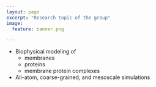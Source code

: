 ```yaml
---
layout: page 
excerpt: "Research topic of the group"
image:
  feature: banner.png

---
```


- Biophysical modeling of
  - membranes
  - proteins
  - membrane protein complexes
- All-atom, coarse-grained, and mesoscale simulations
 
